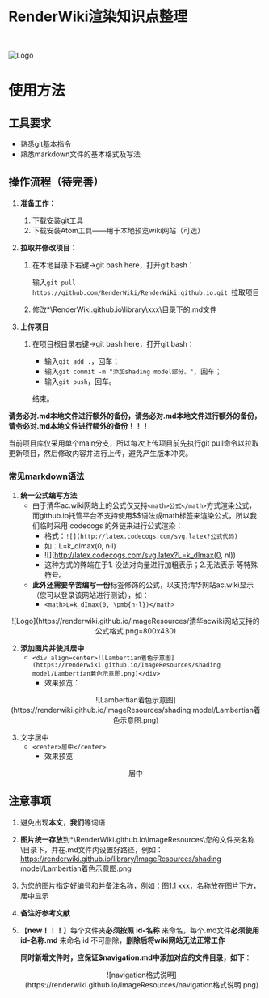 # RenderWiki渲染知识点整理

<br>

![Logo](https://renderwiki.github.io/ImageResources/Logo.png)

# 使用方法

## 工具要求

- 熟悉git基本指令
- 熟悉markdown文件的基本格式及写法

## 操作流程（待完善）

1. **准备工作：**
   1. 下载安装git工具
   2. 下载安装Atom工具——用于本地预览wiki网站（可选）

2. **拉取并修改项目：**

   1. 在本地目录下右键->git bash here，打开git bash：

      输入`git pull https://github.com/RenderWiki/RenderWiki.github.io.git `拉取项目

   2. 修改*\RenderWiki.github.io\library\xxx\目录下的.md文件

3. **上传项目**

   1. 在项目根目录右键->git bash here，打开git bash：

      - 输入`git add .`，回车；
      - 输入`git commit -m "添加shading model部分。"`，回车；
      - 输入`git push`，回车。

      结束。

**请务必对.md本地文件进行额外的备份，请务必对.md本地文件进行额外的备份，请务必对.md本地文件进行额外的备份！！！**

当前项目库仅采用单个main分支，所以每次上传项目前先执行git pull命令以拉取更新项目，然后修改内容并进行上传，避免产生版本冲突。

### 常见markdown语法

1. **统一公式编写方法**
   - 由于清华ac.wiki网站上的公式仅支持`<math>公式</math>`方式渲染公式，而github.io托管平台不支持使用$$语法或math标签来渲染公式，所以我们临时采用 codecogs 的外链来进行公式渲染：
     - 格式：`![](http://latex.codecogs.com/svg.latex?公式代码)`
     - 如：L=k_dImax(0, n·l)
     - ![](http://latex.codecogs.com/svg.latex?L=k_dImax(0, nl))
     - 这种方式的弊端在于1. 没法对向量进行加粗表示；2.无法表示·等特殊符号。
   - **此外还需要辛苦编写一份**<math></math>标签修饰的公式，以支持清华网站ac.wiki显示（您可以登录该网站进行测试），如：
     - `<math>L=k_dImax(0, \pmb{n·l})</math>`

<div align=center>![Logo](https://renderwiki.github.io/ImageResources/清华acwiki网站支持的公式格式.png=800x430)</div>

2. **添加图片并使其居中**
   - `<div align=center>![Lambertian着色示意图](https://renderwiki.github.io/ImageResources/shading model/Lambertian着色示意图.png)</div>`
     - 效果预览：

<div align=center>![Lambertian着色示意图](https://renderwiki.github.io/ImageResources/shading model/Lambertian着色示意图.png)</div>

3. 文字居中
   - `<center>居中</center>`
     - 效果预览

<center>居中</center>

## 注意事项

1. 避免出现**本文**，**我们**等词语

2. **图片统一存放**到*\RenderWiki.github.io\ImageResources\您的文件夹名称\目录下，并在.md文件内设置好路径，例如：https://renderwiki.github.io/library/ImageResources/shading model/Lambertian着色示意图.png

3. 为您的图片指定好编号和并备注名称，例如：图1.1 xxx，名称放在图片下方，居中显示

4. **备注好参考文献**

5. 【**new！！！**】每个文件夹**必须按照** **id-名称** 来命名，每个.md文件**必须使用** **id-名称.md** 来命名
   id 不可删除，**删除后将wiki网站无法正常工作**

   **同时新增文件时，应保证$navigation.md中添加对应的文件目录，如下**：

   <div align=center>![navigation格式说明](https://renderwiki.github.io/ImageResources/navigation格式说明.png)</div>

